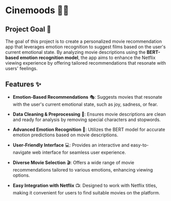# Cinemoods 🎥🍿

## Project Goal 🎯
The goal of this project is to create a personalized movie recommendation app that leverages emotion recognition to suggest films based on the user's current emotional state. By analyzing movie descriptions using the **BERT-based emotion recognition model**, the app aims to enhance the Netflix viewing experience by offering tailored recommendations that resonate with users' feelings.

## Features ✨
- **Emotion-Based Recommendations** 🎭: Suggests movies that resonate with the user's current emotional state, such as joy, sadness, or fear.

- **Data Cleaning & Preprocessing** 🧹: Ensures movie descriptions are clean and ready for analysis by removing special characters and stopwords.

- **Advanced Emotion Recognition** 🤖: Utilizes the BERT model for accurate emotion predictions based on movie descriptions.

- **User-Friendly Interface** 💻: Provides an interactive and easy-to-navigate web interface for seamless user experience.

- **Diverse Movie Selection** 🎬: Offers a wide range of movie recommendations tailored to various emotions, enhancing viewing options.

- **Easy Integration with Netflix** 📺: Designed to work with Netflix titles, making it convenient for users to find suitable movies on the platform.

